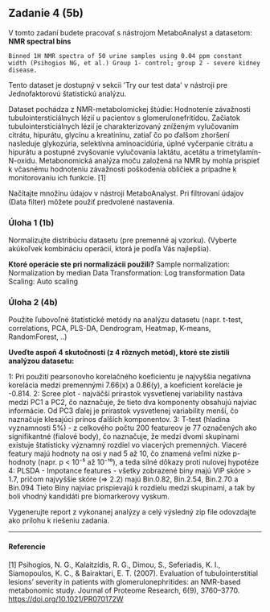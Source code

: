 ## Zadanie 4 (5b)

V tomto zadaní budete pracovať s nástrojom MetaboAnalyst a datasetom: **NMR spectral bins**
    
`Binned 1H NMR spectra of 50 urine samples using 0.04 ppm constant width (Psihogios NG, et al.) Group 1- control; group 2 - severe kidney disease.`
    
Tento dataset je dostupný v sekcii 'Try our test data' v nástroji pre Jednofaktorovú štatistickú analýzu. 

Dataset pochádza z NMR-metabolomickej štúdie: Hodnotenie závažnosti tubulointersticiálnych lézií u pacientov s glomerulonefritídou. Začiatok tubulointersticiálnych lézií je charakterizovaný zníženým vylučovaním citrátu, hipurátu, glycínu a kreatinínu, zatiaľ čo po ďalšom zhoršení nasleduje glykozúria, selektívna aminoacidúria, úplné vyčerpanie citrátu a hipurátu a postupné zvyšovanie vylučovania laktátu, acetátu a trimetylamín-N-oxidu. Metabonomická analýza moču založená na NMR by mohla prispieť k včasnému hodnoteniu závažnosti poškodenia obličiek a prípadne k monitorovaniu ich funkcie. [1]


Načítajte množinu údajov v nástroji MetaboAnalyst. Pri filtrovaní údajov (Data filter) môžete použiť predvolené nastavenia.

### Úloha 1 (1b)

Normalizujte distribúciu datasetu (pre premenné aj vzorku).
(Vyberte akúkoľvek kombináciu operácií, ktorá je podľa Vás najlepšia).

**Ktoré operácie ste pri normalizácii použili?**
Sample normalization: Normalization by median
Data Transformation:  Log transformation
Data Scaling:         Auto scaling
### Úloha 2 (4b)

Použite ľubovoľné štatistické metódy na analýzu datasetu (napr. t-test, correlations, PCA, PLS-DA, Dendrogram, Heatmap, K-means, RandomForest, ..) 

**Uveďte aspoň 4 skutočnosti (z 4 rôznych metód), ktoré ste zistili analýzou datasetu:**

1: Pri použití pearsonovho korelačného koeficientu je najvyššia negatívna korelácia medzi premennými 7.66(x) a 0.86(y), a koeficient korelácie je -0.814.
2: Scree plot - najväčší prírastok vysvetlenej variability nastáva medzi PC1 a PC2, čo naznačuje, že tieto dva komponenty obsahujú najviac informácie.
   Od PC3 ďalej je prírastok vysvetlenej variability menší, čo naznačuje klesajúci prínos ďalších komponentov.
3: T-test (hladina vyznamnosti 5%) - z celkového počtu 200 featureov je 77 označených ako signifikantné (fialové body), čo naznačuje, že medzi dvomi skupinami existuje štatisticky významný rozdiel vo viacerých premenných.
   Viaceré featury majú hodnoty na osi y nad 5 až 10, čo znamená veľmi nízke p-hodnoty (napr. p < 10⁻⁵ až 10⁻¹⁰), a teda silné dôkazy proti nulovej hypotéze
4: PLSDA - Impotance features - všetky zobrazené biny majú VIP skóre > 1.7, pričom najvyššie skóre (=> 2.2) majú Bin.0.82, Bin.2.54, Bin.2.70 a Bin.094
   Tieto Biny najviac prispievajú k rozdielu medzi skupinami, a tak by boli vhodný kandidáti pre biomarkerovy vyskum.

Vygenerujte report z vykonanej analýzy a celý výsledný zip file odovzdajte ako prílohu k riešeniu zadania.

----

#### Referencie

[1] Psihogios, N. G., Kalaitzidis, R. G., Dimou, S., Seferiadis, K. I., Siamopoulos, K. C., & Bairaktari, E. T. (2007). Evaluation of tubulointerstitial lesions’ severity in patients with glomerulonephritides: an NMR-based metabonomic study. Journal of Proteome Research, 6(9), 3760–3770. https://doi.org/10.1021/PR070172W

